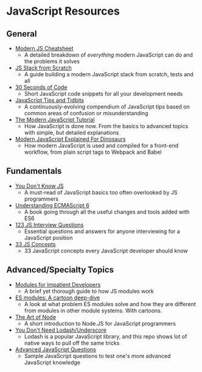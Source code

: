 # JavaScript Resources

## General

* [Modern JS Cheatsheet](https://github.com/mbeaudru/modern-js-cheatsheet)
  * A detailed breakdown of _everything_ modern JavaScript can do and the problems it solves
* [JS Stack from Scratch](https://github.com/verekia/js-stack-from-scratch)
  * A guide building a modern JavaScript stack from scratch, tests and all
* [30 Seconds of Code](https://github.com/30-seconds/30-seconds-of-code)
  * Short JavaScript code snippets for all your development needs
* [JavaScript Tips and Tidbits](https://github.com/nas5w/javascript-tips-and-tidbits/blob/master/README.md)
  * A continuously-evolving compendium of JavaScript tips based on common areas of confusion or misunderstanding
* [The Modern JavaScript Tutorial](https://javascript.info/)
  * How JavaScript is done now. From the basics to advanced topics with simple, but detailed explanations
* [Modern JavaScript Explained For Dinosaurs](https://medium.com/the-node-js-collection/modern-javascript-explained-for-dinosaurs-f695e9747b70)
  * How modern JavaScript is used and compiled for a front-end workflow, from plain script tags to Webpack and Babel

## Fundamentals

* [You Don't Know JS](https://github.com/getify/You-Dont-Know-JS)
  * A must-read of JavaScript basics too often overlooked by JS programmers
* [Understanding ECMAScript 6](https://leanpub.com/understandinges6/read)
  * A book going through all the useful changes and tools added with ES6
* [123 JS Interview Questions](https://github.com/ganqqwerty/123-Essential-JavaScript-Interview-Question)
  * Essential questions and answers for anyone interviewing for a JavaScript position
* [33 JS Concepts](https://github.com/leonardomso/33-js-concepts)
  * 33 JavaScript concepts every JavaScript developer should know

## Advanced/Specialty Topics

* [Modules for Impatient Developers](https://exploringjs.com/impatient-js/ch_modules.html)
  * A brief yet thorough guide to how JS modules work
* [ES modules: A cartoon deep-dive](https://hacks.mozilla.org/2018/03/es-modules-a-cartoon-deep-dive/)
  * A look at what problem ES modules solve and how they are different from modules in other module systems. With cartoons.
* [The Art of Node](https://github.com/maxogden/art-of-node)
  * A short introduction to Node.JS for JavaScript programmers
* [You Don't Need Lodash/Underscore](https://github.com/you-dont-need/You-Dont-Need-Lodash-Underscore)
  * Lodash is a popular JavaScript library, and this repo shows lot of native ways to pull off the same tricks
* [Advanced JavaScript Questions](https://github.com/lydiahallie/javascript-questions/blob/master/en-EN/README.md)
  * Sample JavaScript questions to test one's more advanced JavaScript knowledge
